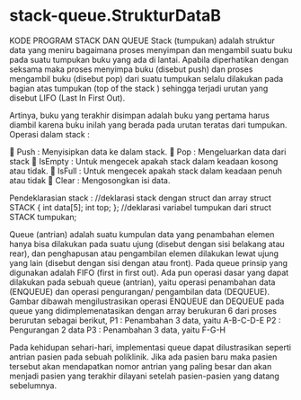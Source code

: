 # stack-queue.StrukturDataB

KODE PROGRAM STACK DAN QUEUE
Stack (tumpukan) adalah struktur data yang meniru bagaimana proses menyimpan dan mengambil suatu buku pada suatu tumpukan buku yang ada di lantai. Apabila diperhatikan dengan seksama maka proses menyimpa buku (disebut push) dan proses mengambil buku (disebut pop) dari suatu tumpukan selalu dilakukan pada bagian atas tumpukan (top of the stack ) sehingga terjadi urutan yang disebut LIFO (Last In First Out).

Artinya, buku yang terakhir disimpan adalah buku yang pertama harus diambil karena buku inilah  yang berada pada urutan teratas dari tumpukan.
Operasi dalam stack :

	Push : Menyisipkan data ke dalam stack.
	Pop : Mengeluarkan data dari stack
	IsEmpty : Untuk mengecek apakah stack dalam keadaan kosong atau tidak.
	IsFull : Untuk mengecek apakah stack dalam keadaan penuh atau tidak
	Clear : Mengosongkan isi data.

Pendeklarasian stack :
//deklarasi stack dengan struct dan array
struct STACK
{
      int data[5];
      int top;
};
//deklarasi variabel tumpukan dari struct 
STACK tumpukan;

Queue (antrian) adalah suatu kumpulan data yang penambahan elemen hanya bisa dilakukan pada suatu ujung (disebut dengan sisi belakang atau rear), dan penghapusan atau pengambilan elemen dilakukan lewat ujung yang lain (disebut dengan sisi dengan atau front). Pada queue prinsip yang digunakan adalah FIFO (first in first out).
Ada pun operasi dasar yang dapat dilakukan pada sebuah queue (antrian), yaitu operasi penambahan data (ENQUEUE) dan operasi pengurangan/ pengambilan data (DEQUEUE). Gambar dibawah mengilustrasikan operasi ENQUEUE dan DEQUEUE pada queue yang didimplemenatasikan dengan array berukuran 6 dari proses berurutan sebagai berikut,
P1 : Penambahan 3 data, yaitu A-B-C-D-E
P2 : Pengurangan 2 data
P3 : Penambahan 3 data, yaitu F-G-H

Pada kehidupan sehari-hari, implementasi queue dapat dilustrasikan seperti antrian pasien pada sebuah poliklinik. Jika ada pasien baru maka pasien tersebut akan mendapatkan nomor antrian yang paling besar dan akan menjadi pasien yang terakhir dilayani setelah pasien-pasien yang datang sebelumnya.
